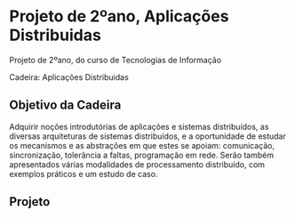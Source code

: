 # Projeto de 2ºano, Aplicações Distribuidas
Projeto de 2ºano, do curso de Tecnologias de Informação 

Cadeira: Aplicações Distribuidas

## Objetivo da Cadeira

Adquirir noções introdutórias de aplicações e sistemas distribuídos, as diversas arquiteturas de sistemas distribuídos, e  a oportunidade de estudar os mecanismos e as abstrações em que estes se apoiam: comunicação, sincronização, tolerância a faltas, programação em rede. Serão também apresentados várias modalidades de processamento distribuído, com exemplos práticos e um estudo de caso.

## Projeto

